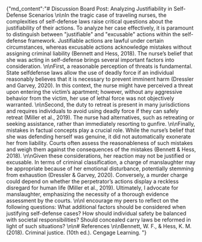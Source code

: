 {"md_content":"# Discussion Board Post: Analyzing Justifiability in Self-Defense Scenarios  \n\nIn the tragic case of traveling nurses, the complexities of self-defense laws raise critical questions about the justifiability of their actions. To analyze her case effectively, it is paramount to distinguish between \"justifiable\" and \"excusable\" actions within the self-defense framework. Justifiable actions are lawful under certain circumstances, whereas excusable actions acknowledge mistakes without assigning criminal liability (Bennett and Hess, 2018). The nurse’s belief that she was acting in self-defense brings several important factors into consideration.  \n\nFirst, a reasonable perception of threats is fundamental. State selfdefense laws allow the use of deadly force if an individual reasonably believes that it is necessary to prevent imminent harm (Dressler and Garvey, 2020). In this context, the nurse might have perceived a threat upon entering the victim’s apartment; however, without any aggressive behavior from the victim, her use of lethal force was not objectively warranted.  \n\nSecond, the duty to retreat is present in many jurisdictions and requires individuals to avoid using deadly force if they can safely retreat (Miller et al., 2019). The nurse had alternatives, such as retreating or seeking assistance, rather than immediately resorting to gunfire.  \n\nFinally, mistakes in factual concepts play a crucial role. While the nurse’s belief that she was defending herself was genuine, it did not automatically exonerate her from liability. Courts often assess the reasonableness of such mistakes and weigh them against the consequences of the mistakes (Bennett & Hess, 2018).  \n\nGiven these considerations, her reaction may not be justified or excusable. In terms of criminal classification, a charge of manslaughter may be appropriate because of her emotional disturbance, potentially stemming from exhaustion (Dressler & Garvey, 2020). Conversely, a murder charge could depend on whether the perpetrator’s actions display a reckless disregard for human life (Miller et al., 2019). Ultimately, I advocate for manslaughter, emphasizing the necessity of a thorough evidence assessment by the courts.  \n\nI encourage my peers to reflect on the following questions: What additional factors should be considered when justifying self-defense cases? How should individual safety be balanced with societal responsibilities? Should concealed carry laws be reformed in light of such situations?  \n\n# References  \n\nBennett, W. F., & Hess, K. M. (2018). Criminal justice. (10th ed.). Cengage Learning.  "}